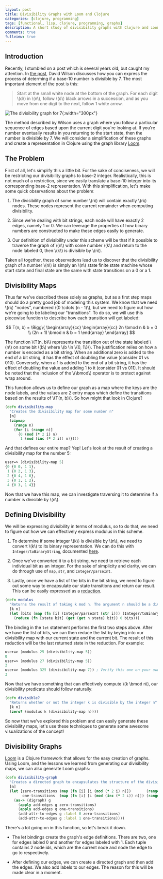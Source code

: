 ```yaml
---
layout: post
title: Divisibility Graphs with Loom and Clojure
categories: [clojure, programming]
tags: [functional, lisp, clojure, programming, graphs]
description: A short study of divisibility graphs with Clojure and Loom
comments: true
fullview: true
---
```


## Introduction

Recently, I stumbled on a post which is several years old, but caught my attention. In
[the post](http://blog.tanyakhovanova.com/2009/08/divisibility-by-7-is-a-walk-on-a-graph-by-david-wilson/),
David Wilson discusses how you can express the process of determing if a base-10 number is
divisible by 7. The most important element of the post is this:

> Start at the small white node at the bottom of the graph. For each digit \\(d\\) in \\(n\\),
  follow \\(d\\) black arrows in a succession, and as you move from one digit to the next, follow
  1 white arrow.

![The divisibility graph for 7](http://www.tanyakhovanova.com/BlogStuff/Divisibility7.jpg "Wilson's divisibility graph"){:width="300px"}

The method described by Wilson uses a graph where you follow a particular sequence of edges
based upon the current digit you're looking at. If you're number eventually results in you
returning to the start state, then the number is divisible by 7. We will consider a simplification
of these graphs and create a representation in Clojure using the graph library
[Loom](https://github.com/aysylu/loom).

## The Problem

First of all, let's simplify this a little bit. For the sake of conciseness, we will be restricting
our divisibility graphs to base-2 integer. Realistically, this is not much of a restriction, since
we easily translate a base-10 integer into its corresponding base-2 representation. With this
simplification, let's make some quick observations about the problem:

1. The divisibility graph of some number \\(n\\) will contain exactly \\(n\\) nodes. These nodes
   represent the current remainder when computing divisibility.

2. Since we're dealing with bit strings, each node will have exactly 2 edges, namely 1 or 0. We can
   leverage the properties of how binary numbers are constructed to make these edges easily to
   generate.

3. Our definition of divisibility under this scheme will be that if it possible to traverse the
   graph of \\(n\\) with some number \\(k\\) and return to the node labeled 0, then \\(k\\) is
   divisible by \\(n\\).

Taken all together, these observations lead us to discover that the divisibility graph of a number
\\(n\\) is simply an \\(n\\) state finite state machine whose start state and final state are the
same with state transitions on a 0 or a 1.

## Divisibility Maps

Thus far we've described these solely as graphs, but as a first step maps should do a pretty good
job of modeling this system. We know that we need \\(n\\) "nodes", numbered \\(0 \cdots (n - 1)\\),
but we need to figure out how we're going to be labeling our "transitions". To do so, we will use
this piecewise function to describe how each transition will get labeled:

$$
T(n, b) =
\Bigg\{
\begin{array}{cc}
    \begin{array}{cc}
      2n \bmod n        & b = 0 \\
      (2n + 1) \bmod n  & b = 1
    \end{array}
\end{array}
$$

The function \\(T(n, b)\\) represents the transition out of the state labeled \\(n\\) on some bit
\\(b\\) where \\(b \in \\{0, 1\\}\\). The justification relies on how a number is encoded as a bit
string. When an additional zero is added to the end of a bit string, it has the effect of doubling
the value (consider 01 vs 010). Conversely, when a 1 is added to the end of a bit string, it has
the effect of doubling the value and adding 1 to it (consider 01 vs 011). It should be noted that
the inclusion of the \\(\bmod\\) operator is to protect against wrap around.

This function allows us to define our graph as a map where the keys are the node labels, and the
values are 2 entry maps which define the transitions based on the results of \\(T(n, b)\\). So how
might that look in Clojure?

```clojure
(defn divisibility-map
  "Creates the divisibility map for some number n"
  [n]
  (zipmap
    (range n)
    (for [i (range n)]
      {0 (mod (* 2 i) n)
       1 (mod (inc (* 2 i)) n)})))
```

And that defines our entire map? Yep! Let's look at the result of creating a divisibility map for
the number 5:

```clojure
user=> (divisibility-map 5)
{0 {0 0, 1 1},
 1 {0 2, 1 3},
 2 {0 4, 1 0},
 3 {0 1, 1 2},
 4 {0 3, 1 4}}
```

Now that we have this map, we can investigate traversing it to determine if a number is divisible by
\\(n\\).

## Defining Divisibility

We will be expressing divisibility in terms of modulus, so to do that, we need to figure out how we
can effectively express modulus in this scheme.

1. To determine if some integer \\(k\\) is divisible by \\(n\\), we need to convert \\(k\\) to its
   binary representation. We can do this with `Integer/toBinaryString`, documented
   [here](https://docs.oracle.com/javase/8/docs/api/java/lang/Integer.html#toBinaryString-int-).

2. Once we've converted it to a bit string, we need to retrieve each individual bit as an integer.
   For the sake of simplicity and clarity, we can do through use of `map`, `str`, and
   `Integer/parseInt`.

3. Lastly, once we have a list of the bits in the bit string, we need to figure out some way to
   encapsulate our state transitions and return our result. This can be easily expressed as
   a [reduction](https://clojuredocs.org/clojure.core/reduce).

```clojure
(defn modulus
  "Returns the result of taking k mod n. The argument n should be a divisibility map."
  [k n]
  (let [bits (map (fn [i] (Integer/parseInt (str i))) (Integer/toBinaryString k))]
    (reduce (fn [state bit] (get (get n state) bit)) 0 bits)))
```

The binding in the `let` statement performs the first two steps above. After we have the list of
bits, we can then reduce the list by keying into our divisibility map with our current state and the
current bit. The result of this reduction will be the last returned state in the reduction. For
example:

```clojure
user=> (modulus 25 (divisibility-map 5))
0
user=> (modulus 27 (divisibility-map 5))
2
user=> (modulus 325 (divisibility-map 7)) ; Verify this one on your own
3
```

Now that we have something that can effectively compute \\(k \bmod n\\), our divisibility predicate
should follow naturally:

```clojure
(defn divisible?
  "Returns whether or not the integer k is divisible by the integer n"
  [k n]
  (zero? (modulus k (divisibility-map n))))
```

So now that we've explored this problem and can easily generate these divisibility maps, let's use
these techniques to generate some awesome visualizations of the concept!

## Divisibility Graphs

[Loom](https://github.com/aysylu/loom) is a Clojure framework that allows for the easy creation of
graphs. Using Loom, and the lessons we learned from generating our divisibility maps, we can also
generate Loom graphs:

```clojure
(defn divisibility-graph
  "Creates a directed graph to encapsulates the structure of the divisibility map for an integer n"
  [n]
  (let [zero-transitions (map (fn [i] [i (mod (* 2 i) n)])       (range n))
        one-transitions  (map (fn [i] [i (mod (inc (* 2 i)) n)]) (range n))]
    (as-> (digraph) g
      (apply add-edges g zero-transitions)
      (apply add-edges g one-transitions)
      (add-attr-to-edges g :label 0 zero-transitions)
      (add-attr-to-edges g :label 1 one-transitions))))
```

There's a lot going on in this function, so let's break it down.

* The let bindings create the graph's edge definitions. There are two, one for edges labled 0 and
  another for edges labeled with 1. Each tuple contains 2 node ids, which are the current node and
  node the edge to go to respectively.

* After defining our edges, we can create a directed graph and then add the edges. We also add
  labels to our edges. The reason for this will be made clear in a moment.
